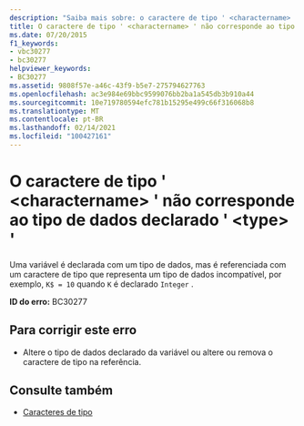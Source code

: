 ```yaml
---
description: "Saiba mais sobre: o caractere de tipo ' <charactername> ' não corresponde ao tipo de dados declarado ' <type> '"
title: O caractere de tipo ' <charactername> ' não corresponde ao tipo de dados declarado ' <type> '
ms.date: 07/20/2015
f1_keywords:
- vbc30277
- bc30277
helpviewer_keywords:
- BC30277
ms.assetid: 9808f57e-a46c-43f9-b5e7-275794627763
ms.openlocfilehash: ac3e984e69bbc9599076bb2ba1a545db3b910a44
ms.sourcegitcommit: 10e719780594efc781b15295e499c66f316068b8
ms.translationtype: MT
ms.contentlocale: pt-BR
ms.lasthandoff: 02/14/2021
ms.locfileid: "100427161"
---
```

# <a name="type-character-charactername-does-not-match-declared-data-type-type"></a>O caractere de tipo ' \<charactername> ' não corresponde ao tipo de dados declarado ' \<type> '

Uma variável é declarada com um tipo de dados, mas é referenciada com um caractere de tipo que representa um tipo de dados incompatível, por exemplo, `K$ = 10` quando `K` é declarado `Integer` .  
  
 **ID do erro:** BC30277  
  
## <a name="to-correct-this-error"></a>Para corrigir este erro  
  
- Altere o tipo de dados declarado da variável ou altere ou remova o caractere de tipo na referência.  
  
## <a name="see-also"></a>Consulte também

- [Caracteres de tipo](../programming-guide/language-features/data-types/type-characters.md)
